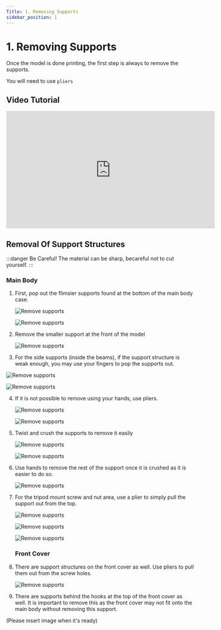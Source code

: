 ```yaml
---
Title: 1. Removing Supports
sidebar_position: 1
---
```


# 1. Removing Supports

Once the model is done printing, the first step is always to remove the supports.

You will need to use `pliers`

## Video Tutorial

<iframe width="560" height="315" src="https://www.youtube.com/embed/QzAF7cDsltc" title="YouTube video player" frameborder="0" allow="accelerometer; autoplay; clipboard-write; encrypted-media; gyroscope; picture-in-picture" allowfullscreen></iframe>

## Removal Of Support Structures

:::danger Be Careful!
The material can be sharp, becareful not to cut yourself.
:::

### Main Body

1. First, pop out the flimsier supports found at the bottom of the main body case.

   ![Remove supports](../../static/img/assembly/m2.png)

   ![Remove supports](../../static/img/assembly/m3.png)

2. Remove the smaller support at the front of the model

   ![Remove supports](../../static/img/assembly/m5.png)

3. For the side supports (inside the beams), if the support structure is weak enough, you may use your fingers to pop the supports out.

![Remove supports](../../static/img/assembly/m6.png)

![Remove supports](../../static/img/assembly/m7.png)

4. If it is not possible to remove using your hands, use pliers.

   ![Remove supports](../../static/img/assembly/m8.png)

   ![Remove supports](../../static/img/assembly/m9.png)

5. Twist and crush the supports to remove it easily

   ![Remove supports](../../static/img/assembly/m10.png)

   ![Remove supports](../../static/img/assembly/m11.png)

6. Use hands to remove the rest of the support once it is crushed as it is easier to do so.

   ![Remove supports](../../static/img/assembly/m12.png)

7. For the tripod mount screw and nut area, use a plier to simply pull the support out from the top.

   ![Remove supports](../../static/img/assembly/m13.png)

   ![Remove supports](../../static/img/assembly/m14.png)

   ![Remove supports](../../static/img/assembly/m15.png)

   ### Front Cover

8. There are support structures on the front cover as well. Use pliers to pull them out from the screw holes.

   ![Remove supports](../../static/img/assembly/f1.png)

9. There are supports behind the hooks at the top of the front cover as well. It is important to remove this as the front cover may not fit onto the main body without removing this support.

(Please insert image when it's ready)

